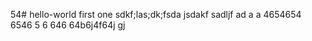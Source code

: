   54# hello-world
first one 
sdkf;las;dk;fsda
jsdakf
sadljf
ad
a
a
4654654 6546
5 6 646
64b6j4f64j 
gj
